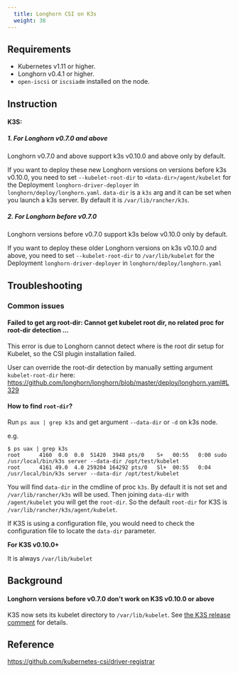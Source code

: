 ```yaml
---
  title: Longhorn CSI on K3s
  weight: 38
---
```


## Requirements

  -  Kubernetes v1.11 or higher.
  -  Longhorn v0.4.1 or higher.
  -  `open-iscsi` or `iscsiadm` installed on the node.

## Instruction
#### K3S: 
  ##### 1. For Longhorn v0.7.0 and above
  Longhorn v0.7.0 and above support k3s v0.10.0 and above only by default. 
  
  If you want to deploy these new Longhorn versions on versions before k3s v0.10.0, you need to set `--kubelet-root-dir` to `<data-dir>/agent/kubelet` for the Deployment `longhorn-driver-deployer` in `longhorn/deploy/longhorn.yaml`. 
  `data-dir` is a `k3s` arg and it can be set when you launch a k3s server. By default it is `/var/lib/rancher/k3s`.
  
  ##### 2. For Longhorn before v0.7.0
  Longhorn versions before v0.7.0 support k3s below v0.10.0 only by default. 
  
  If you want to deploy these older Longhorn versions on k3s v0.10.0 and above, you need to set `--kubelet-root-dir` to `/var/lib/kubelet` for the Deployment `longhorn-driver-deployer` in `longhorn/deploy/longhorn.yaml`

## Troubleshooting

### Common issues

#### Failed to get arg root-dir: Cannot get kubelet root dir, no related proc for root-dir detection ...

This error is due to Longhorn cannot detect where is the root dir setup for Kubelet, so the CSI plugin installation failed.

User can override the root-dir detection by manually setting argument `kubelet-root-dir` here: 
https://github.com/longhorn/longhorn/blob/master/deploy/longhorn.yaml#L329

#### How to find `root-dir`?

Run `ps aux | grep k3s` and get argument `--data-dir` or `-d` on k3s node.

e.g.
```
$ ps uax | grep k3s
root      4160  0.0  0.0  51420  3948 pts/0    S+   00:55   0:00 sudo /usr/local/bin/k3s server --data-dir /opt/test/kubelet
root      4161 49.0  4.0 259204 164292 pts/0   Sl+  00:55   0:04 /usr/local/bin/k3s server --data-dir /opt/test/kubelet
``` 
You will find `data-dir` in the cmdline of proc `k3s`. By default it is not set and `/var/lib/rancher/k3s` will be used. Then joining `data-dir` with `/agent/kubelet` you will get the `root-dir`. So the default `root-dir` for K3S is `/var/lib/rancher/k3s/agent/kubelet`.

If K3S is using a configuration file, you would need to check the configuration file to locate the `data-dir` parameter.

**For K3S v0.10.0+**

It is always `/var/lib/kubelet`

## Background 
#### Longhorn versions before v0.7.0 don't work on K3S v0.10.0 or above
K3S now sets its kubelet directory to `/var/lib/kubelet`. See [the K3S release comment](https://github.com/rancher/k3s/releases/tag/v0.10.0) for details.

## Reference
https://github.com/kubernetes-csi/driver-registrar
